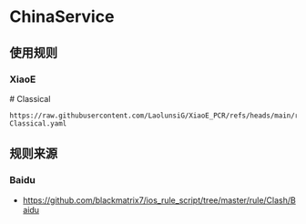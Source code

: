 # ChinaService

## 使用规则
### XiaoE
\# Classical
```
https://raw.githubusercontent.com/LaolunsiG/XiaoE_PCR/refs/heads/main/rules/Clash.Meta/ChinaService/ChinaService-Classical.yaml
```

## 规则来源
### Baidu
- https://github.com/blackmatrix7/ios_rule_script/tree/master/rule/Clash/Baidu
